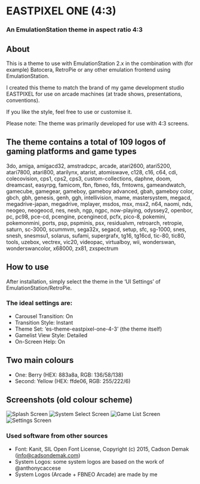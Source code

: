 # EASTPIXEL ONE (4:3)
### An EmulationStation theme in aspect ratio 4:3

## About

This is a theme to use with EmulationStation 2.x in the combination with (for example) Batocera, RetroPie or any other emulation frontend using EmulationStation.

I created this theme to match the brand of my game development studio EASTPIXEL for use on arcade machines (at trade shows, presentations, conventions).

If you like the style, feel free to use or customise it.

Please note: The theme was primarily developed for use with 4:3 screens.

## The theme contains a total of 109 logos of gaming platforms and game types

3do, amiga, amigacd32, amstradcpc, arcade, atari2600, atari5200, atari7800, atari800, atarilynx, atarist, atomiswave, c128, c16, c64, cdi, colecovision, cps1, cps2, cps3, custom-collections, daphne, doom, dreamcast, easyrpg, famicom, fbn, fbneo, fds, fmtowns, gameandwatch, gamecube, gamegear, gameboy, gameboy advanced, gbah, gameboy color, gbch, gbh, genesis, genh, ggh, intellivision, mame, mastersystem, megacd, megadrive-japan, megadrive, mplayer, msdos, msx, msx2, n64, naomi, nds, neogeo, neogeocd, nes, nesh, ngp, ngpc, now-playing, odyssey2, openbor, pc, pc98, pce-cd, pcengine, pcenginecd, pcfx, pico-8, pokemini, pokemonmini, ports, psp, pspminis, psx, residualvm, retroarch, retropie, saturn, sc-3000, scummvm, sega32x, segacd, setup, sfc, sg-1000, snes, snesh, snesmsu1, solarus, sufami, supergrafx, tg16, tg16cd, tic-80, tic80, tools, uzebox, vectrex, vic20, videopac, virtualboy, wii, wonderswan, wonderswancolor, x68000, zx81, zxspectrum

## How to use

After installation, simply select the theme in the ‘UI Settings’ of EmulationStation/RetroPie.

### The ideal settings are:
- Carousel Transition: On
- Transition Style: Instant
- Theme Set: ‘es-theme-eastpixel-one-4-3’ (the theme itself)
- Gamelist View Style: Detailed
- On-Screen Help: On


## Two main colours

- One: Berry (HEX: 883a8a, RGB: 136/58/138)
- Second: Yellow (HEX: ffde06, RGB: 255/222/6)



## Screenshots (old colour scheme)

![Splash Screen](https://www.eastpixel.de/files/es-theme-eastpixel-one-4-3-splash_v101.png)
![System Select Screen](https://www.eastpixel.de/files/es-theme-eastpixel-one-4-3-system_v101.png)
![Game List Screen](https://www.eastpixel.de/files/es-theme-eastpixel-one-4-3-gamelist_v101.png)
![Settings Screen](https://www.eastpixel.de/files/es-theme-eastpixel-one-4-3-settings_v101.png)


### Used software from other sources

- Font: Kanit, SIL Open Font License, Copyright (c) 2015, Cadson Demak (info@cadsondemak.com)
- System Logos: some system logos are based on the work of @anthonycaccese
- System Logos (Arcade + FBNEO Arcade) are made by me
